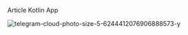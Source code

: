 Article Kotlin App

![telegram-cloud-photo-size-5-6244412076906888573-y](https://github.com/user-attachments/assets/13f25215-ed6d-49fc-a6f3-5e1a6cd06fab)
